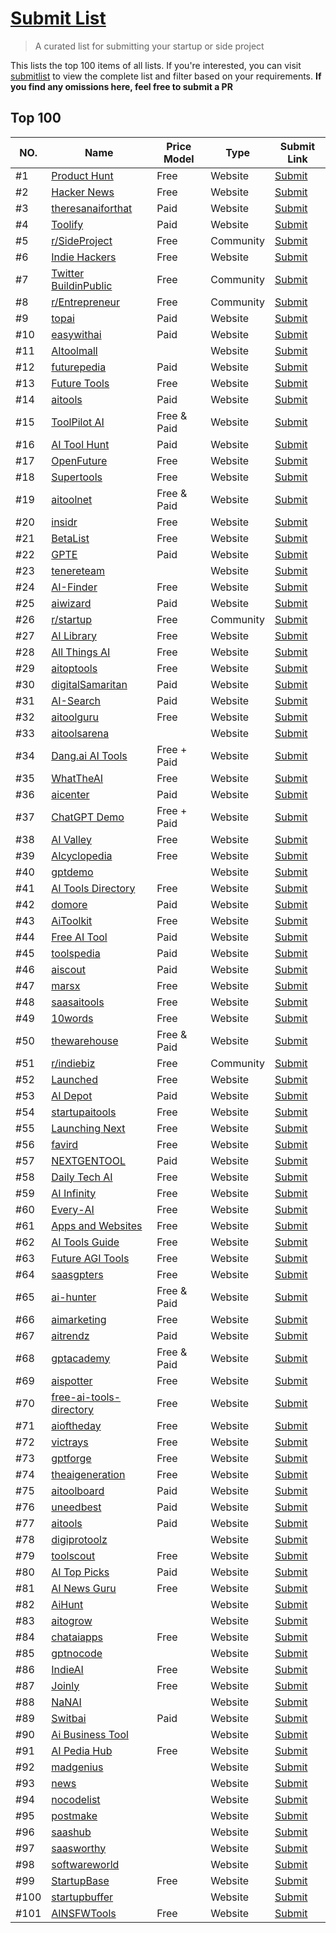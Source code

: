 # [Submit List](https://submitlist.net/)

> A curated list for submitting your startup or side project

This lists the top 100 items of all lists. If you're interested, you can visit [submitlist](https://submitlist.net/) to view the complete list and filter based on your requirements.
**If you find any omissions here, feel free to submit a PR**

## Top 100

| NO.  | Name                                                                                                                    | Price Model | Type      | Submit Link                                                                                                   |
| ---- | ----------------------------------------------------------------------------------------------------------------------- | ----------- | --------- | ------------------------------------------------------------------------------------------------------------- |
| #1   | [Product Hunt](https://www.producthunt.com/)                                                                            | Free        | Website   | [Submit](https://www.producthunt.com/posts/new)                                                               |
| #2   | [Hacker News](https://news.ycombinator.com/show)                                                                        | Free        | Website   | [Submit](https://news.ycombinator.com/submit)                                                                 |
| #3   | [theresanaiforthat](https://theresanaiforthat.com/)                                                                     | Paid        | Website   | [Submit](https://theresanaiforthat.com/getfeatured/#opt_submit)                                               |
| #4   | [Toolify](https://www.toolify.ai/)                                                                                      | Paid        | Website   | [Submit](https://www.toolify.ai/submit)                                                                       |
| #5   | [r/SideProject](http://reddit.com/r/sideproject)                                                                        | Free        | Community | [Submit](http://reddit.com/r/sideproject)                                                                     |
| #6   | [Indie Hackers](https://www.indiehackers.com/)                                                                          | Free        | Website   | [Submit](https://www.indiehackers.com/newproduct)                                                             |
| #7   | [Twitter BuildinPublic](https://twitter.com/i/communities/1495042358068477955)                                          | Free        | Community | [Submit](https://twitter.com/i/communities/1495042358068477955)                                               |
| #8   | [r/Entrepreneur](http://reddit.com/r/entrepreneur)                                                                      | Free        | Community | [Submit](http://reddit.com/r/entrepreneur)                                                                    |
| #9   | [topai](https://topai.tools/)                                                                                           | Paid        | Website   | [Submit](https://topai.tools/submit)                                                                          |
| #10  | [easywithai](https://easywithai.com/)                                                                                   | Paid        | Website   | [Submit](https://easywithai.com/submittool/)                                                                  |
| #11  | [AItoolmall](https://aitoolmall.com/)                                                                                   |             | Website   | [Submit](https://aitoolmall.com/submit/)                                                                      |
| #12  | [futurepedia](https://www.futurepedia.io/)                                                                              | Paid        | Website   | [Submit](https://www.futurepedia.io/submittool)                                                               |
| #13  | [Future Tools](https://www.futuretools.io/)                                                                             | Free        | Website   | [Submit](https://www.futuretools.io/submitatool)                                                              |
| #14  | [aitools](https://aitools.fyi/)                                                                                         | Paid        | Website   | [Submit](https://aitools.fyi/zh)                                                                              |
| #15  | [ToolPilot AI](https://www.toolpilot.ai/)                                                                               | Free & Paid | Website   | [Submit](https://www.toolpilot.ai/pages/submityouraitool)                                                     |
| #16  | [AI Tool Hunt](https://www.aitoolhunt.com/)                                                                             | Paid        | Website   | [Submit](https://www.aitoolhunt.com/submit)                                                                   |
| #17  | [OpenFuture](https://openfuture.ai/)                                                                                    | Free        | Website   | [Submit](https://openfuture.ai/submittool)                                                                    |
| #18  | [Supertools](https://supertools.therundown.ai/)                                                                         | Free        | Website   | [Submit](https://supertools.therundown.ai/submit)                                                             |
| #19  | [aitoolnet](https://www.aitoolnet.com/)                                                                                 | Free & Paid | Website   | [Submit](https://www.aitoolnet.com/submit)                                                                    |
| #20  | [insidr](https://www.insidr.ai/ai-tools)                                                                                | Free        | Website   | [Submit](https://www.insidr.ai/submittools/)                                                                  |
| #21  | [BetaList](https://betalist.com/)                                                                                       | Free        | Website   | [Submit](https://betalist.com/submissions/new)                                                                |
| #22  | [GPTE](https://gpte.ai/)                                                                                                | Paid        | Website   | [Submit](https://gpte.ai/submitatool/)                                                                        |
| #23  | [tenereteam](https://www.tenereteam.com/ai-tool)                                                                        |             | Website   | [Submit]()                                                                                                    |
| #24  | [AI-Finder](https://ai-finder.net/)                                                                                     | Free        | Website   | [Submit](https://aifinder.net/add)                                                                            |
| #25  | [aiwizard](https://www.aiwizard.ai/)                                                                                    | Paid        | Website   | [Submit](https://www.aiwizard.ai/submit)                                                                      |
| #26  | [r/startup](https://www.reddit.com/r/startup/)                                                                          | Free        | Community | [Submit](https://www.reddit.com/r/startup/)                                                                   |
| #27  | [AI Library](https://library.phygital.plus/)                                                                            | Free        | Website   | [Submit](https://library.phygital.plus/toolsubmission)                                                        |
| #28  | [All Things AI](https://allthingsai.com/)                                                                               | Free        | Website   | [Submit](https://allthingsai.com/)                                                                            |
| #29  | [aitoptools](https://aitoptools.com/)                                                                                   | Free        | Website   | [Submit](https://aitoptools.com/account/submittool/)                                                          |
| #30  | [digitalSamaritan](https://www.digitalsamaritan.co/all-ai-tools)                                                        | Paid        | Website   | [Submit](https://www.digitalsamaritan.co/75843fhurwi8e8jcheckout)                                             |
| #31  | [AI-Search](https://ai-search.io/zh)                                                                                    | Paid        | Website   | [Submit](https://aisearch.io/submit)                                                                          |
| #32  | [aitoolguru](https://aitoolguru.com/)                                                                                   | Free        | Website   | [Submit](https://aitoolguru.com/submitaitool)                                                                 |
| #33  | [aitoolsarena](https://aitoolsarena.com/)                                                                               |             | Website   | [Submit](https://aitoolsarena.com/)                                                                           |
| #34  | [Dang.ai AI Tools](https://dang.ai/)                                                                                    | Free + Paid | Website   | [Submit](https://dang.ai/)                                                                                    |
| #35  | [WhatTheAI](https://whattheai.tech/)                                                                                    | Free        | Website   | [Submit](https://whattheai.tech/submitatool/)                                                                 |
| #36  | [aicenter](https://www.aicenter.ai/)                                                                                    | Paid        | Website   | [Submit](https://aicenter.ai/products/submit)                                                                 |
| #37  | [ChatGPT Demo](https://chatgptdemo.com/)                                                                                | Free + Paid | Website   | [Submit](https://chatgptdemo.com/sponsorshipoptions/)                                                         |
| #38  | [AI Valley](https://aivalley.ai/)                                                                                       | Free        | Website   | [Submit](https://aivalley.ai/submittool/)                                                                     |
| #39  | [AIcyclopedia](https://www.aicyclopedia.com/)                                                                           | Free        | Website   | [Submit]()                                                                                                    |
| #40  | [gptdemo](https://www.gptdemo.net/)                                                                                     |             | Website   | [Submit]()                                                                                                    |
| #41  | [AI Tools Directory](https://aitoolsdirectory.com/)                                                                     | Free        | Website   | [Submit](https://aitoolsdirectory.com/submittool)                                                             |
| #42  | [domore](https://domore.ai/)                                                                                            | Paid        | Website   | [Submit](https://domore.ai/submittool)                                                                        |
| #43  | [AiToolkit](https://www.aitoolkit.org/)                                                                                 | Free        | Website   | [Submit](https://www.aitoolkit.org/submit)                                                                    |
| #44  | [Free AI Tool](https://freeaitool.co/)                                                                                  | Paid        | Website   | [Submit](https://freeaitool.co/aialternatives?scroll=yes)                                                     |
| #45  | [toolspedia](https://www.toolspedia.io/)                                                                                | Paid        | Website   | [Submit](https://www.toolspedia.io/submittool/)                                                               |
| #46  | [aiscout](https://aiscout.net/)                                                                                         | Paid        | Website   | [Submit](https://aiscout.net/submitlisting/)                                                                  |
| #47  | [marsx](https://www.marsx.dev/ai-startups)                                                                              | Free        | Website   | [Submit](https://www.marsx.dev/aistartups)                                                                    |
| #48  | [saasaitools](https://saasaitools.com/)                                                                                 | Free        | Website   | [Submit]()                                                                                                    |
| #49  | [10words](https://10words.io/)                                                                                          | Free        | Website   | [Submit](https://portal.10words.io/submissions/submit)                                                        |
| #50  | [thewarehouse](https://www.thewarehouse.ai/)                                                                            | Free & Paid | Website   | [Submit](https://www.thewarehouse.ai/productsubmission)                                                       |
| #51  | [r/indiebiz](https://www.reddit.com/r/indiebiz/)                                                                        | Free        | Community | [Submit](https://www.reddit.com/r/indiebiz/)                                                                  |
| #52  | [Launched](https://launched.io/)                                                                                        | Free        | Website   | [Submit](https://launched.io/SubmitStartup)                                                                   |
| #53  | [AI Depot](https://aidepot.co/)                                                                                         | Paid        | Website   | [Submit](https://aidepot.co/)                                                                                 |
| #54  | [startupaitools](https://www.startupaitools.com/)                                                                       | Free        | Website   | [Submit](https://www.startupaitools.com/submitaitools/)                                                       |
| #55  | [Launching Next](https://www.launchingnext.com/)                                                                        | Free        | Website   | [Submit](https://www.launchingnext.com/submit/)                                                               |
| #56  | [favird](https://favird.com/l/ai-tools-and-applications)                                                                | Free        | Website   | [Submit](https://favird.com/l/aitoolsandapplications)                                                         |
| #57  | [NEXTGENTOOL](https://nextgentool.io/)                                                                                  | Paid        | Website   | [Submit](https://nextgentool.io/submit/)                                                                      |
| #58  | [Daily Tech AI](https://www.dailytech.ai/)                                                                              | Free        | Website   | [Submit](https://www.dailytech.ai/submitservice)                                                              |
| #59  | [AI Infinity](https://aiinfinity-meetpatel.notion.site/AI-Infinity-AI-Tools-Directory-0da673c487124ea2b6f8ebe59b75a231) | Free        | Website   | [Submit](https://forms.gle/Ze6pdWzmweCfKWnLA)                                                                 |
| #60  | [Every-AI](https://every-ai.com/)                                                                                       | Free        | Website   | [Submit](https://everyai.com/submittool/)                                                                     |
| #61  | [Apps and Websites](https://appsandwebsites.com/)                                                                       | Free        | Website   | [Submit](https://landing.mycloudmedia.co.uk/appsandwebsitessubmitaiorsaastool/newsubmission.html)             |
| #62  | [AI Tools Guide](https://aitoolsguide.com/)                                                                             | Free        | Website   | [Submit](https://aitoolsguide.com/contact/)                                                                   |
| #63  | [Future AGI Tools](https://www.futureagitools.com/)                                                                     | Free        | Website   | [Submit](https://www.futureagitools.com/submitasite)                                                          |
| #64  | [saasgpters](https://saasgpters.com/)                                                                                   | Free        | Website   | [Submit]()                                                                                                    |
| #65  | [ai-hunter](https://ai-hunter.io/)                                                                                      | Free & Paid | Website   | [Submit](https://aihunter.io/submitaitool/)                                                                   |
| #66  | [aimarketing](https://aimarketing.directory/)                                                                           | Free        | Website   | [Submit](https://aimarketing.directory/submit)                                                                |
| #67  | [aitrendz](https://aitrendz.xyz/)                                                                                       | Paid        | Website   | [Submit](https://aitrendz.xyz/submitailink/)                                                                  |
| #68  | [gptacademy](https://gptacademy.co/)                                                                                    | Free & Paid | Website   | [Submit](https://www.gptacademy.co/)                                                                          |
| #69  | [aispotter](https://aispotter.io/)                                                                                      | Free        | Website   | [Submit](https://airtable.com/appYRC7Mv7eFRs0Ey/shrrzZ9O2fx7mCk94)                                            |
| #70  | [free-ai-tools-directory](https://free-ai-tools-directory.com/)                                                         | Free        | Website   | [Submit](https://freeaitoolsdirectory.com/submitrequest/)                                                     |
| #71  | [aioftheday](https://aioftheday.com/)                                                                                   | Free        | Website   | [Submit](https://tally.so/r/nprK2q)                                                                           |
| #72  | [victrays](https://victrays.com/)                                                                                       | Free        | Website   | [Submit](https://victrays.com/submitaitool/)                                                                  |
| #73  | [gptforge](https://gptforge.net/)                                                                                       | Free        | Website   | [Submit](https://docs.google.com/forms/d/e/1FAIpQLSdttwE4QP8PqoDzh36Q5NUok3BdUe33thDCQ5dT_RNY2goWvQ/viewform) |
| #74  | [theaigeneration](https://www.theaigeneration.com/)                                                                     | Free        | Website   | [Submit](https://www.theaigeneration.com/add/)                                                                |
| #75  | [aitoolboard](https://aitoolboard.com/)                                                                                 | Paid        | Website   | [Submit](https://aitoolboard.com/submitaitool)                                                                |
| #76  | [uneedbest](https://uneedbest.com/)                                                                                     | Paid        | Website   | [Submit](https://uneedbest.com/yourbesttool)                                                                  |
| #77  | [aitools](https://www.aitools.directory/)                                                                               | Paid        | Website   | [Submit](https://www.aitools.directory/contact)                                                               |
| #78  | [digiprotoolz](http://digiprotoolz.com/)                                                                                |             | Website   | [Submit]()                                                                                                    |
| #79  | [toolscout](https://toolscout.ai/)                                                                                      | Free        | Website   | [Submit](https://toolscout.ai/submit)                                                                         |
| #80  | [AI Top Picks](https://www.aitoppicks.com/)                                                                             | Paid        | Website   | [Submit](https://www.aitoppicks.com/)                                                                         |
| #81  | [AI News Guru](https://ainews.guru/)                                                                                    | Free        | Website   | [Submit](https://ainews.guru/aiappsubmission/)                                                                |
| #82  | [AiHunt](https://aihunt.app/)                                                                                           |             | Website   | [Submit]()                                                                                                    |
| #83  | [aitogrow](https://aitogrow.com/)                                                                                       |             | Website   | [Submit]()                                                                                                    |
| #84  | [chataiapps](https://www.chataiapps.com/)                                                                               | Free        | Website   | [Submit](https://www.chataiapps.com/)                                                                         |
| #85  | [gptnocode](https://gptnocode.com/)                                                                                     |             | Website   | [Submit](https://gptnocode.com/)                                                                              |
| #86  | [IndieAI](https://www.indieai.co/)                                                                                      | Free        | Website   | [Submit](https://www.indieai.co/addtool)                                                                      |
| #87  | [Joinly](https://www.joinly.xyz/)                                                                                       | Free        | Website   | [Submit](https://www.joinly.xyz/submitstartup)                                                                |
| #88  | [NaNAI](https://nanai.tools/)                                                                                           |             | Website   | [Submit](https://nanai.tools/)                                                                                |
| #89  | [Switbai](https://switbai.com/)                                                                                         | Paid        | Website   | [Submit](https://switbai.com/submitaitool)                                                                    |
| #90  | [Ai Business Tool](https://aibusinesstool.com/tool)                                                                     |             | Website   | [Submit]()                                                                                                    |
| #91  | [AI Pedia Hub](https://aipediahub.com/)                                                                                 | Free        | Website   | [Submit](https://aipediahub.com/submit/)                                                                      |
| #92  | [madgenius](https://madgenius.co/)                                                                                      |             | Website   | [Submit]()                                                                                                    |
| #93  | [news](https://news.bensbites.co/)                                                                                      |             | Website   | [Submit]()                                                                                                    |
| #94  | [nocodelist](https://nocodelist.co/)                                                                                    |             | Website   | [Submit]()                                                                                                    |
| #95  | [postmake](https://postmake.io/)                                                                                        |             | Website   | [Submit]()                                                                                                    |
| #96  | [saashub](https://www.saashub.com/)                                                                                     |             | Website   | [Submit]()                                                                                                    |
| #97  | [saasworthy](https://www.saasworthy.com/)                                                                               |             | Website   | [Submit]()                                                                                                    |
| #98  | [softwareworld](https://www.softwareworld.co/)                                                                          |             | Website   | [Submit]()                                                                                                    |
| #99  | [StartupBase](https://startupbase.io/)                                                                                  | Free        | Website   | [Submit](https://startupbase.io/submissions/start)                                                            |
| #100 | [startupbuffer](https://startupbuffer.com/)                                                                             |             | Website   | [Submit]()                                                                                                    |
| #101  | [AINSFWTools](https://www.ainsfwtools.com)                                                                             | Free        | Website   | [Submit](https://www.ainsfwtools.com/contact-us/)
